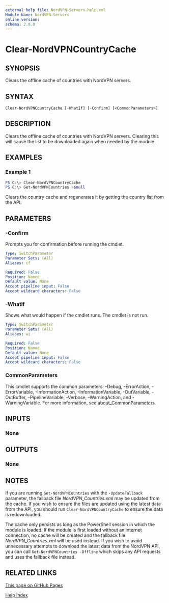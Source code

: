 ```yaml
---
external help file: NordVPN-Servers-help.xml
Module Name: NordVPN-Servers
online version:
schema: 2.0.0
---
```


# Clear-NordVPNCountryCache

## SYNOPSIS
Clears the offline cache of countries with NordVPN servers.

## SYNTAX

```
Clear-NordVPNCountryCache [-WhatIf] [-Confirm] [<CommonParameters>]
```

## DESCRIPTION
Clears the offline cache of countries with NordVPN servers.
Clearing this will cause the list to be downloaded again when
needed by the module.

## EXAMPLES

### Example 1
```powershell
PS C:\> Clear-NordVPNCountryCache
PS C:\> Get-NordVPNCountries >$null
```

Clears the country cache and regenerates it by getting the
country list from the API.

## PARAMETERS

### -Confirm
Prompts you for confirmation before running the cmdlet.

```yaml
Type: SwitchParameter
Parameter Sets: (All)
Aliases: cf

Required: False
Position: Named
Default value: None
Accept pipeline input: False
Accept wildcard characters: False
```

### -WhatIf
Shows what would happen if the cmdlet runs. The cmdlet is not run.

```yaml
Type: SwitchParameter
Parameter Sets: (All)
Aliases: wi

Required: False
Position: Named
Default value: None
Accept pipeline input: False
Accept wildcard characters: False
```

### CommonParameters
This cmdlet supports the common parameters: -Debug, -ErrorAction, -ErrorVariable, -InformationAction, -InformationVariable, -OutVariable, -OutBuffer, -PipelineVariable, -Verbose, -WarningAction, and -WarningVariable. For more information, see [about_CommonParameters](http://go.microsoft.com/fwlink/?LinkID=113216).

## INPUTS

### None

## OUTPUTS

### None

## NOTES
If you are running `Get-NordVPNCountries` with the `-UpdateFallback`
parameter, the fallback file *NordVPN_Countries.xml* may be updated from the
cache. If you wish to ensure the files are updated using the latest data from
the API, you should run `Clear-NordVPNCountryCache` to ensure the data is
redownloaded.

The cache only persists as long as the PowerShell session in which the module
is loaded. If the module is first loaded without an internet connection, no
cache will be created and the fallback file *NordVPN_Countries.xml* will be
used instead. If you wish to avoid unnecessary attempts to download the latest
data from the NordVPN API, you can call `Get-NordVPNCountries -Offline`
which skips any API requests and uses the fallback file instead.

## RELATED LINKS

[This page on GitHub Pages](https://thefreeman193.github.io/NordVPN-Servers/Clear-NordVPNCountryCache.md)

[Help Index](./HELPINDEX.md)
